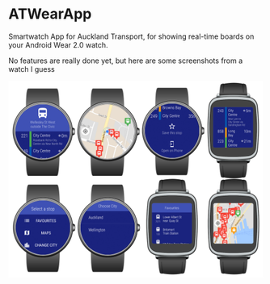 # ATWearApp
Smartwatch App for Auckland Transport, for showing real-time boards on your Android Wear 2.0 watch.

No features are really done yet, but here are some screenshots from a watch I guess

![collage](https://raw.githubusercontent.com/encryptededdy/ATWearApp/master/collage.png)
